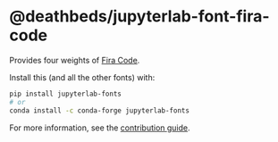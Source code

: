 # @deathbeds/jupyterlab-font-fira-code

Provides four weights of [Fira Code](https://github.com/tonsky/FiraCode).

Install this (and all the other fonts) with:

```bash
pip install jupyterlab-fonts
# or
conda install -c conda-forge jupyterlab-fonts
```

For more information, see the
[contribution guide](https://github.com/deathbeds/jupyterlab-fonts/blob/master/CONTRIBUTING.md).
